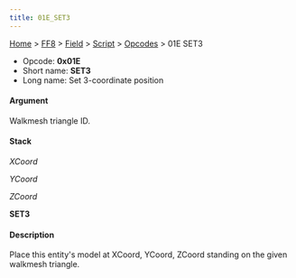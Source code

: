 ```yaml
---
title: 01E_SET3
---
```


[Home](../../../../index.md) > [FF8](../../../../FF8.md) > [Field](../../../Field.md) > [Script](../../Script.md) > [Opcodes](../Opcodes.md) > 01E SET3

-   Opcode: **0x01E**
-   Short name: **SET3**
-   Long name: Set 3-coordinate position

#### Argument

Walkmesh triangle ID.

#### Stack

  
*XCoord*

*YCoord*

*ZCoord*

**SET3**

#### Description

Place this entity's model at XCoord, YCoord, ZCoord standing on the given walkmesh triangle.
